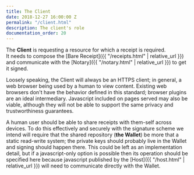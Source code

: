 ```yaml
---
title: The Client
date: 2018-12-27 16:00:00 Z
permalink: "/client.html"
description: The client's role
documentation_order: 20
---
```


The **Client** is requesting a resource for which a receipt is required.  
It needs to compose the [Bare Receipt]({{ "/receipts.html" | relative_url }}) and communicate with the [Notary]({{ "/notary.html" | relative_url }}) to get it signed.

Loosely speaking, the Client will always be an HTTPS client; in general, a web browser being used by a human to view content. Existing web browsers don't have the behavior defined in this standard; browser plugins are an ideal intermediary. Javascript included on pages served may also be viable, although they will not be able to support the same privacy and trustworthiness guarantees.

A human user should be able to share receipts with them-self across devices. To do this effectively and securely with the signature scheme we intend will require that the shared repository (**the Wallet**) be more that a static read-write system; the private keys should probably live in the Wallet and signing should happen there. This could be left as an implementation detail, but if a javascript-only option is possible then its operation should be specified here because javascript published by the [Host]({{ "/host.html" | relative_url }}) will need to communicate directly with the Wallet.


